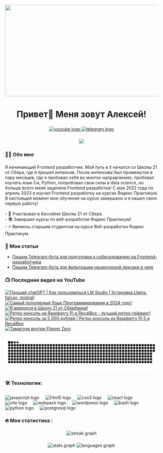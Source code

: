 <br clear="both">

<div align="center">
  <img height="300" width="600" src="https://user-images.githubusercontent.com/74038190/225813708-98b745f2-7d22-48cf-9150-083f1b00d6c9.gif"  />
</div>

###

<h1 align="center">Привет👋 Меня зовут Алексей!</h1>

###

<div align="center">
  <a href="https://www.youtube.com/@tehno.maniak" target="_blank">
    <img src="https://img.shields.io/static/v1?message=Youtube&logo=youtube&label=&color=FF0000&logoColor=white&labelColor=&style=for-the-badge" height="25" alt="youtube logo"  />
  </a>
  <a href="https://t.me/tehnomaniak07" target="_blank">
    <img src="https://img.shields.io/static/v1?message=Telegram&logo=telegram&label=&color=2CA5E0&logoColor=white&labelColor=&style=for-the-badge" height="25" alt="telegram logo"  />
  </a>
</div>

###

<div align="center">
  <img src="https://visitor-badge.laobi.icu/badge?page_id=filimonovalexey.filimonovalexey&"  />
</div>

###

<h3 align="left">👩‍💻  Обо мне</h3>

###

<p align="left">Я начинающий Frontend разработчик. Мой путь в it начался со Школы 21 от Сбера, где я прошел интенсив. После интенсива был промежуток в пару месяцев, где я пробовал себя во многих направлениях, пробовал изучать язык Си, Python, попробовал свои силы в data science, но больше всего меня зацепила Frontend разработка! С мая 2022 года по апрель 2023 я изучал Frontend разработку на курсах Яндекс Практикум. В настоящий момент мое обучение на курсе завершено и я нашел свою первую работу!<br><br>- 🔭 Участвовал в бассейне Школы 21 от Сбера.<br>- 📚 Завершил курсы по веб-разработке Яндекс Практикум!<br>- ⚡ Являюсь старшим студентом на курсе Веб-разработки Яндекс Практикум.</p>

###
<h3 align="left">📕 Мои статьи</h3>

- [Пишем Telegram-бота для подготовки к собеседованию на Frontend-разработчика](https://proglib.io/p/pishem-telegram-bota-dlya-podgotovki-k-sobesedovaniyu-na-frontend-razrabotchika-2024-05-29)
- [Пишем Telegram-бота для фильтрации нецензурной лексики в чате](https://proglib.io/p/pishem-telegram-bota-dlya-filtracii-necenzurnoy-leksiki-v-chate-2024-07-15)

###

<h3 align="left">📺 Последние видео на YouTube</h3>

<!-- BEGIN YOUTUBE-CARDS -->
[![Прощай chatGPT | Как пользоваться LM Studio | Установка Llama, falcon, mistral!](https://ytcards.demolab.com/?id=TwAW54BxqoU&title=%D0%9F%D1%80%D0%BE%D1%89%D0%B0%D0%B9+chatGPT+%7C+%D0%9A%D0%B0%D0%BA+%D0%BF%D0%BE%D0%BB%D1%8C%D0%B7%D0%BE%D0%B2%D0%B0%D1%82%D1%8C%D1%81%D1%8F+LM+Studio+%7C+%D0%A3%D1%81%D1%82%D0%B0%D0%BD%D0%BE%D0%B2%D0%BA%D0%B0+Llama%2C+falcon%2C+mistral%21&lang=en&timestamp=1722348303&background_color=%230d1117&title_color=%23ffffff&stats_color=%23dedede&max_title_lines=1&width=250&border_radius=5 "Прощай chatGPT | Как пользоваться LM Studio | Установка Llama, falcon, mistral!")](https://www.youtube.com/watch?v=TwAW54BxqoU)
[![Самый популярный Язык Программирования в 2024 году!](https://ytcards.demolab.com/?id=-VPuY3OP8II&title=%D0%A1%D0%B0%D0%BC%D1%8B%D0%B9+%D0%BF%D0%BE%D0%BF%D1%83%D0%BB%D1%8F%D1%80%D0%BD%D1%8B%D0%B9+%D0%AF%D0%B7%D1%8B%D0%BA+%D0%9F%D1%80%D0%BE%D0%B3%D1%80%D0%B0%D0%BC%D0%BC%D0%B8%D1%80%D0%BE%D0%B2%D0%B0%D0%BD%D0%B8%D1%8F+%D0%B2+2024+%D0%B3%D0%BE%D0%B4%D1%83%21&lang=en&timestamp=1722346856&background_color=%230d1117&title_color=%23ffffff&stats_color=%23dedede&max_title_lines=1&width=250&border_radius=5 "Самый популярный Язык Программирования в 2024 году!")](https://www.youtube.com/watch?v=-VPuY3OP8II)
[![Я вернулся в Школу 21 от Сбербанка!](https://ytcards.demolab.com/?id=-uQSFPhV9lo&title=%D0%AF+%D0%B2%D0%B5%D1%80%D0%BD%D1%83%D0%BB%D1%81%D1%8F+%D0%B2+%D0%A8%D0%BA%D0%BE%D0%BB%D1%83+21+%D0%BE%D1%82+%D0%A1%D0%B1%D0%B5%D1%80%D0%B1%D0%B0%D0%BD%D0%BA%D0%B0%21&lang=en&timestamp=1722187945&background_color=%230d1117&title_color=%23ffffff&stats_color=%23dedede&max_title_lines=1&width=250&border_radius=5 "Я вернулся в Школу 21 от Сбербанка!")](https://www.youtube.com/watch?v=-uQSFPhV9lo)
[![Ретро консоль на Raspberry Pi и RecalBox - лучший ретро-гейминг!](https://ytcards.demolab.com/?id=n4r7xX0nJWA&title=%D0%A0%D0%B5%D1%82%D1%80%D0%BE+%D0%BA%D0%BE%D0%BD%D1%81%D0%BE%D0%BB%D1%8C+%D0%BD%D0%B0+Raspberry+Pi+%D0%B8+RecalBox+-+%D0%BB%D1%83%D1%87%D1%88%D0%B8%D0%B9+%D1%80%D0%B5%D1%82%D1%80%D0%BE-%D0%B3%D0%B5%D0%B9%D0%BC%D0%B8%D0%BD%D0%B3%21&lang=en&timestamp=1722154334&background_color=%230d1117&title_color=%23ffffff&stats_color=%23dedede&max_title_lines=1&width=250&border_radius=5 "Ретро консоль на Raspberry Pi и RecalBox - лучший ретро-гейминг!")](https://www.youtube.com/watch?v=n4r7xX0nJWA)
[![Ретро консоль за 5 000 рублей | Ретро консоль из Raspberry Pi 5 и RecalBox](https://ytcards.demolab.com/?id=0VZkFDR_nzo&title=%D0%A0%D0%B5%D1%82%D1%80%D0%BE+%D0%BA%D0%BE%D0%BD%D1%81%D0%BE%D0%BB%D1%8C+%D0%B7%D0%B0+5+000+%D1%80%D1%83%D0%B1%D0%BB%D0%B5%D0%B9+%7C+%D0%A0%D0%B5%D1%82%D1%80%D0%BE+%D0%BA%D0%BE%D0%BD%D1%81%D0%BE%D0%BB%D1%8C+%D0%B8%D0%B7+Raspberry+Pi+5+%D0%B8+RecalBox&lang=en&timestamp=1721976410&background_color=%230d1117&title_color=%23ffffff&stats_color=%23dedede&max_title_lines=1&width=250&border_radius=5 "Ретро консоль за 5 000 рублей | Ретро консоль из Raspberry Pi 5 и RecalBox")](https://www.youtube.com/watch?v=0VZkFDR_nzo)
[![Тамагочи внутри Flipper Zero](https://ytcards.demolab.com/?id=VBQb01gnqcA&title=%D0%A2%D0%B0%D0%BC%D0%B0%D0%B3%D0%BE%D1%87%D0%B8+%D0%B2%D0%BD%D1%83%D1%82%D1%80%D0%B8+Flipper+Zero&lang=en&timestamp=1721891792&background_color=%230d1117&title_color=%23ffffff&stats_color=%23dedede&max_title_lines=1&width=250&border_radius=5 "Тамагочи внутри Flipper Zero")](https://www.youtube.com/watch?v=VBQb01gnqcA)
<!-- END YOUTUBE-CARDS -->

###

<p align="center">
 <img width="600" src="assets/github-snake.svg" alt="snake"/>
</p>

###

<h3 align="left">🛠 Технологии:</h3>

###

<div align="left">
  <img src="https://cdn.jsdelivr.net/gh/devicons/devicon/icons/javascript/javascript-original.svg" height="40" alt="javascript logo"  />
  <img width="12" />
  <img src="https://cdn.jsdelivr.net/gh/devicons/devicon/icons/html5/html5-original.svg" height="40" alt="html5 logo"  />
  <img width="12" />
  <img src="https://cdn.jsdelivr.net/gh/devicons/devicon/icons/css3/css3-original.svg" height="40" alt="css3 logo"  />
  <img width="12" />
  <img src="https://cdn.jsdelivr.net/gh/devicons/devicon/icons/react/react-original.svg" height="40" alt="react logo"  />
  <img width="12" />
  <img src="https://skillicons.dev/icons?i=vite" height="40" alt="vite logo"  />
  <img width="12" />
  <img src="https://cdn.simpleicons.org/webpack/8DD6F9" height="40" alt="webpack logo"  />
  <img width="12" />
  <img src="https://skillicons.dev/icons?i=wordpress" height="40" alt="wordpress logo"  />
  <img width="12" />
  <img src="https://cdn.simpleicons.org/gnubash/4EAA25" height="40" alt="bash logo"  />
  <img width="12" />
  <img src="https://skillicons.dev/icons?i=py" height="40" alt="python logo"  />
  <img width="12" />
  <img src="https://skillicons.dev/icons?i=postgres" height="40" alt="postgresql logo"  />
</div>

###

<h3 align="left">🔥   Моя статистика :</h3>

###

<div align="center">
  <img src="https://streak-stats.demolab.com?user=filimonovalexey&locale=en&mode=daily&theme=dark&hide_border=false&border_radius=5&order=3" height="220" alt="streak graph"  />
</div>

###

<div align="center">
  <img src="https://github-readme-stats.vercel.app/api?username=filimonovalexey&hide_title=false&hide_rank=false&show_icons=true&include_all_commits=true&count_private=true&disable_animations=false&theme=dracula&locale=en&hide_border=false&order=1" height="150" alt="stats graph"  />
  <img src="https://github-readme-stats.vercel.app/api/top-langs?username=filimonovalexey&locale=en&hide_title=false&layout=compact&card_width=320&langs_count=5&theme=dracula&hide_border=false&order=2" height="150" alt="languages graph"  />
</div>

###